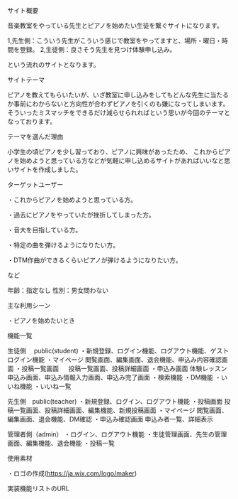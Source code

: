 サイト概要

音楽教室をやっている先生とピアノを始めたい生徒を繋ぐサイトになります。

1,先生側：こういう先生がこういう感じで教室をやってますと、場所・曜日・時間を登録。 2,生徒側：良さそう先生を見つけ体験申し込み。

という流れのサイトとなります。

サイトテーマ

ピアノを教えてもらいたいが、いざ教室に申し込みをしてもどんな先生に当たるか事前にわからないと方向性が合わずピアノを引くのも嫌になってしまいます。 そういったミスマッチをできるだけ減らせられればという思いが今回のテーマとなっております。

テーマを選んだ理由

小学生の頃ピアノを少し習っており、ピアノに興味があったため、 これからピアノを始めようと思っている方などが気軽に申し込めるサイトがあればいいなと思いサイトを作成しました。

ターゲットユーザー

・これからピアノを始めようと思っている方。

・過去にピアノをやっていたが挫折してしまった方。

・音大を目指している方。

・特定の曲を弾けるようになりたい方。

・DTM作曲ができるくらいピアノが弾けるようになりたい方。

など

年齢：指定なし 性別：男女問わない

主な利用シーン

・ピアノを始めたいとき

機能一覧

生徒側　 public(student) ・新規登録、ログイン機能、ログアウト機能、ゲストログイン機能 ・マイページ 閲覧画面、編集画面、退会機能、申込み内容確認画面 ・投稿一覧画面 　 投稿一覧画面、投稿詳細画面 ・申込み画面 体験レッスン申込み画面、申込み情報入力画面、申込み完了画面 ・検索機能 ・DM機能 ・いいね機能 ・いいね一覧

先生側　public(teacher) ・新規登録、ログイン、ログアウト機能 ・投稿画面 投稿一覧画面、投稿詳細画面、編集機能、新規投稿画面 ・マイページ 閲覧画面、編集画面、退会機能、DM確認 ・申込み確認画面 申込み者一覧、詳細表示

管理者側（admin） ・ログイン、ログアウト機能 ・生徒管理画面、先生の管理画面、編集機能、退会機能 ・投稿一覧

使用素材

・ロゴの作成(https://ja.wix.com/logo/maker)

実装機能リストのURL